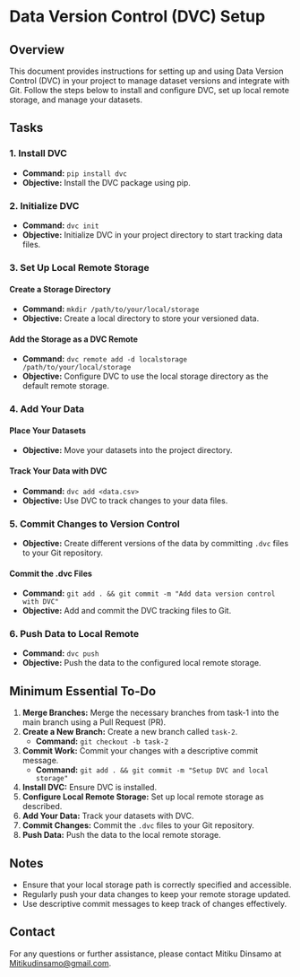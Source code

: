 # Data Version Control (DVC) Setup

## Overview

This document provides instructions for setting up and using Data Version Control (DVC) in your project to manage dataset versions and integrate with Git. Follow the steps below to install and configure DVC, set up local remote storage, and manage your datasets.

## Tasks

### 1. Install DVC

- **Command:** `pip install dvc`
- **Objective:** Install the DVC package using pip.

### 2. Initialize DVC

- **Command:** `dvc init`
- **Objective:** Initialize DVC in your project directory to start tracking data files.

### 3. Set Up Local Remote Storage

#### Create a Storage Directory

- **Command:** `mkdir /path/to/your/local/storage`
- **Objective:** Create a local directory to store your versioned data.

#### Add the Storage as a DVC Remote

- **Command:** `dvc remote add -d localstorage /path/to/your/local/storage`
- **Objective:** Configure DVC to use the local storage directory as the default remote storage.

### 4. Add Your Data

#### Place Your Datasets

- **Objective:** Move your datasets into the project directory.

#### Track Your Data with DVC

- **Command:** `dvc add <data.csv>`
- **Objective:** Use DVC to track changes to your data files.

### 5. Commit Changes to Version Control

- **Objective:** Create different versions of the data by committing `.dvc` files to your Git repository.

#### Commit the .dvc Files

- **Command:** `git add . && git commit -m "Add data version control with DVC"`
- **Objective:** Add and commit the DVC tracking files to Git.

### 6. Push Data to Local Remote

- **Command:** `dvc push`
- **Objective:** Push the data to the configured local remote storage.

## Minimum Essential To-Do

1. **Merge Branches:** Merge the necessary branches from task-1 into the main branch using a Pull Request (PR).
2. **Create a New Branch:** Create a new branch called `task-2`.
   - **Command:** `git checkout -b task-2`
3. **Commit Work:** Commit your changes with a descriptive commit message.
   - **Command:** `git add . && git commit -m "Setup DVC and local storage"`
4. **Install DVC:** Ensure DVC is installed.
5. **Configure Local Remote Storage:** Set up local remote storage as described.
6. **Add Your Data:** Track your datasets with DVC.
7. **Commit Changes:** Commit the `.dvc` files to your Git repository.
8. **Push Data:** Push the data to the local remote storage.

## Notes

- Ensure that your local storage path is correctly specified and accessible.
- Regularly push your data changes to keep your remote storage updated.
- Use descriptive commit messages to keep track of changes effectively.

## Contact

For any questions or further assistance, please contact Mitiku Dinsamo at Mitikudinsamo@gmail.com.


